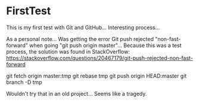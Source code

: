 # FirstTest
This is my first test with Git and GitHub... Interesting process...

As a personal note... Was getting the error Git push rejected "non-fast-forward" when going "git push origin master"... Because this was a test process, the solution was found in StackOverflow: https://stackoverflow.com/questions/20467179/git-push-rejected-non-fast-forward

git fetch origin master:tmp
git rebase tmp
git push origin HEAD:master
git branch -D tmp

Wouldn't try that in an old project... Seems like a tragedy.